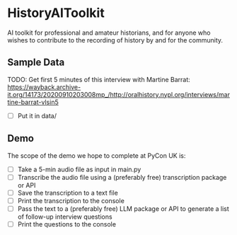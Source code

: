 # HistoryAIToolkit

AI toolkit for professional and amateur historians, and for anyone who wishes to contribute to the recording of history by and for the community.

## Sample Data

TODO: Get first 5 minutes of this interview with Martine Barrat:
https://wayback.archive-it.org/14173/20200910203008mp_/http://oralhistory.nypl.org/interviews/martine-barrat-vlsin5

* [ ] Put it in data/

## Demo

The scope of the demo we hope to complete at PyCon UK is:

* [ ] Take a 5-min audio file as input in main.py
* [ ] Transcribe the audio file using a (preferably free) transcription package or API
* [ ] Save the transcription to a text file
* [ ] Print the transcription to the console
* [ ] Pass the text to a (preferably free) LLM package or API to generate a list of follow-up interview questions
* [ ] Print the questions to the console
